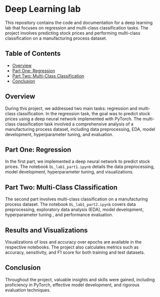 # Deep Learning lab

This repository contains the code and documentation for a deep learning lab that focuses on regression and multi-class classification tasks. The project involves predicting stock prices and performing multi-class classification on a manufacturing process dataset.

## Table of Contents

- [Overview](#overview)
- [Part One: Regression](#part-one-regression)
- [Part Two: Multi-Class Classification](#part-two-multi-class-classification)
- [Conclusion](#conclusion)

## Overview

During this project, we addressed two main tasks: regression and multi-class classification. In the regression task, the goal was to predict stock prices using a deep neural network implemented with PyTorch. 
The multi-class classification task involved a comprehensive analysis of a manufacturing process dataset, including data preprocessing, EDA, model development, hyperparameter tuning, and evaluation.




## Part One: Regression

In the first part, we implemented a deep neural network to predict stock prices. The notebook `DL_lab1_part1.ipynb` details the data preprocessing, model development, hyperparameter tuning, and visualizations.

## Part Two: Multi-Class Classification

The second part involves multi-class classification on a manufacturing process dataset. The notebook `DL_lab1_part2.ipynb` covers data preprocessing, exploratory data analysis (EDA), model development, hyperparameter tuning  , and performance evaluation.

## Results and Visualizations

Visualizations of loss and accuracy over epochs are available in the respective notebooks. The project also calculates metrics such as accuracy, sensitivity, and F1 score for both training and test datasets.

## Conclusion

Throughout the project, valuable insights and skills were gained, including proficiency in PyTorch, effective model development, and rigorous evaluation techniques.

